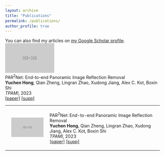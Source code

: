 ```yaml
---
layout: archive
title: "Publications"
permalink: /publications/
author_profile: true
---
```


<div class="wordwrap">You can also find my articles on <a href="{{site.author.googlescholar}}">my Google Scholar profile</a>.</div>


<tr onmouseout="par2net_stop()" onmouseover="par2net_start()">
    <td style="padding:20px;width:25%;vertical-align:middle">
      <div class="one">
        <div class="two" id='par2net_image'>
          <img src='../images/500x300.png' width="160"></div>
      </div>
    </td>
    <td style="padding:20px;width:50%;vertical-align:middle">
        <papertitle>PAR<sup>2</sup>Net: End-to-end Panoramic Image Reflection Removal</papertitle>
      <br>
      <strong>Yuchen Hong</strong>, Qian Zheng, Lingran Zhao, Xudong Jiang, Alex C. Kot, Boxin Shi
      <br>
      <em>TPAMI</em>, 2023
      <br>
      <a href="https://ieeexplore.ieee.org/abstract/document/10153662/">[paper]</a> <a href="paper/pami23_supp.pdf">[supp]</a>
    </td>
</tr>

<table>
  <tr onmouseout="par2net_stop()" onmouseover="par2net_start()">
    <td style="padding:20px; width:25%; vertical-align:middle;">
      <div class="flex-container">
        <div class="one">
          <div class="two" id='par2net_image'>
            <img src='../images/500x300.png' width="160">
          </div>
        </div>
        <div class="flex-content">
          <papertitle>PAR<sup>2</sup>Net: End-to-end Panoramic Image Reflection Removal</papertitle>
          <br>
          <strong>Yuchen Hong</strong>, Qian Zheng, Lingran Zhao,
          Xudong Jiang, Alex C. Kot, Boxin Shi
          <br>
          <em>TPAMI</em>, 2023
          <br>
          <a href="https://ieeexplore.ieee.org/abstract/document/10153662/">[paper]</a> 
          <a href="paper/pami23_supp.pdf">[supp]</a>
        </div>
      </div>
    </td>
  </tr>
</table>

<style>
.flex-container {
  display: flex;
  align-items: center;
}

.flex-content {
  margin-left: 20px; /* 可调整此值以控制图像和文本之间的间距 */
}
</style>
